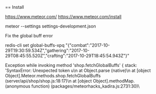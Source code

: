 


== Install

https://www.meteor.com/
https://www.meteor.com/install




meteor --settings settings-development.json


Fix the global buff error

redis-cli set global-buffs-xpq "{\"combat\":\"2017-10-29T19:30:59.534Z\",\"gathering\":\"2017-10-29T08:45:55.520Z\",\"crafting\":\"2017-10-29T18:45:54.943Z\"}"


Exception while invoking method 'shop.fetchGlobalBuffs' { stack: 'SyntaxError: Unexpected token u\n    at Object.parse (native)\n    at [object Object].Meteor.methods.shop.fetchGlobalBuffs (server/api/shop/shop.js:18:17)\n    at [object Object].methodMap.(anonymous function) (packages/meteorhacks_kadira.js:2731:30)\